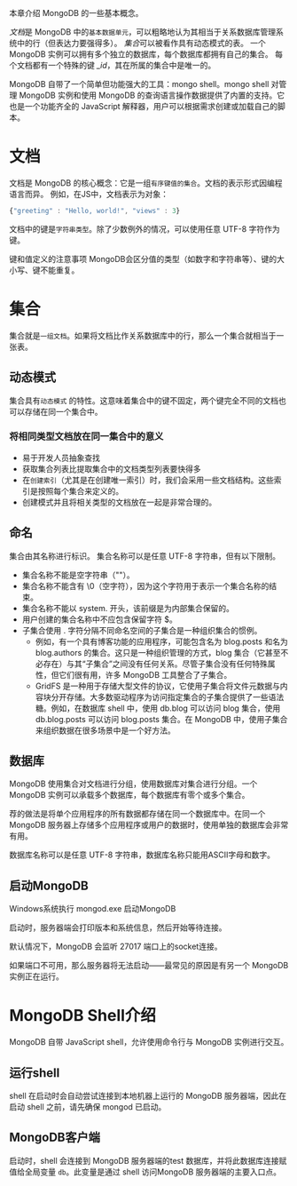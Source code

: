 本章介绍 MongoDB 的一些基本概念。

*文档*是 MongoDB 中的`基本数据单元`，可以粗略地认为其相当于关系数据库管理系统中的行（但表达力要强得多）。
*集合*可以被看作具有动态模式的表。
一个 MongoDB 实例可以拥有多个独立的数据库，每个数据库都拥有自己的集合。
每个文档都有一个特殊的键 *\_id*，其在所属的集合中是唯一的。

MongoDB 自带了一个简单但功能强大的工具：mongo shell。mongo shell 对管理 MongoDB 实例和使用 MongoDB 的查询语言操作数据提供了内置的支持。它也是一个功能齐全的 JavaScript 解释器，用户可以根据需求创建或加载自己的脚本。

# 文档

文档是 MongoDB 的核心概念：它是一组`有序键值的集合`。文档的表示形式因编程语言而异。
例如，在JS中，文档表示为对象：
```JavaScript
{"greeting" : "Hello, world!", "views" : 3}
```
文档中的键是`字符串类型`。除了少数例外的情况，可以使用任意 UTF-8 字符作为键。

键和值定义的注意事项
MongoDB会区分值的类型（如数字和字符串等）、键的大小写、键不能重复。

# 集合

集合就是`一组文档`。如果将文档比作关系数据库中的行，那么一个集合就相当于一张表。

## 动态模式

集合具有`动态模式` 的特性。这意味着集合中的键不固定，两个键完全不同的文档也可以存储在同一个集合中。

### 将相同类型文档放在同一集合中的意义

- 易于开发人员抽象查找
- 获取集合列表比提取集合中的文档类型列表要快得多
- 在`创建索引`（尤其是在创建唯一索引）时，我们会采用一些文档结构。这些索引是按照每个集合来定义的。
- 创建模式并且将相关类型的文档放在一起是非常合理的。

## 命名

集合由其名称进行标识。
集合名称可以是任意 UTF-8 字符串，但有以下限制。
- 集合名称不能是空字符串（""）。
- 集合名称不能含有 \0（空字符），因为这个字符用于表示一个集合名称的结束。
- 集合名称不能以 system. 开头，该前缀是为内部集合保留的。
- 用户创建的集合名称中不应包含保留字符 $。
- 子集合使用 . 字符分隔不同命名空间的子集合是一种组织集合的惯例。
	- 例如，有一个具有博客功能的应用程序，可能包含名为 blog.posts 和名为 blog.authors 的集合。这只是一种组织管理的方式，blog 集合（它甚至不必存在）与其“子集合”之间没有任何关系。尽管子集合没有任何特殊属性，但它们很有用，许多 MongoDB 工具整合了子集合。
	- GridFS 是一种用于存储大型文件的协议，它使用子集合将文件元数据与内容块分开存储。大多数驱动程序为访问指定集合的子集合提供了一些语法糖。例如，在数据库 shell 中，使用 db.blog 可以访问 blog 集合，使用 db.blog.posts 可以访问 blog.posts 集合。在 MongoDB 中，使用子集合来组织数据在很多场景中是一个好方法。

## 数据库

MongoDB 使用集合对文档进行分组，使用数据库对集合进行分组。一个MongoDB 实例可以承载多个数据库，每个数据库有零个或多个集合。

荐的做法是将单个应用程序的所有数据都存储在同一个数据库中。在同一个MongoDB 服务器上存储多个应用程序或用户的数据时，使用单独的数据库会非常有用。

数据库名称可以是任意 UTF-8 字符串，数据库名称只能用ASCII字母和数字。

## 启动MongoDB

Windows系统执行 mongod.exe 启动MongoDB

启动时，服务器端会打印版本和系统信息，然后开始等待连接。

默认情况下，MongoDB 会监听 27017 端口上的socket连接。

如果端口不可用，那么服务器将无法启动——最常见的原因是有另一个 MongoDB 实例正在运行。

# MongoDB Shell介绍

MongoDB 自带 JavaScript shell，允许使用命令行与 MongoDB 实例进行交互。

## 运行shell

shell 在启动时会自动尝试连接到本地机器上运行的 MongoDB 服务器端，因此在启动 shell 之前，请先确保 mongod 已启动。

## MongoDB客户端

启动时，shell 会连接到 MongoDB 服务器端的test 数据库，并将此数据库连接赋值给全局变量 `db`。此变量是通过 shell 访问MongoDB 服务器端的主要入口点。